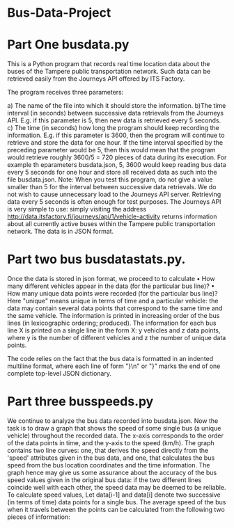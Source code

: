 # Bus-Data-Project

# Part One busdata.py
This is a Python program that records real time location data about the buses of the Tampere public transportation network. 
Such data can be retrieved easily from the Journeys API offered by ITS Factory.

The program receives three parameters:

  a) The name of the file into which it should store the information.
 b)The time interval (in seconds) between successive data retrievals from the Journeys API. E.g. if this parameter is 5, then new data is retrieved every 5 seconds.
  c) The time (in seconds) how long the program should keep recording the information. E.g. if this parameter is 3600, then the program will continue to retrieve and store the data for one hour. If the time interval specified by the preceding parameter would be 5, then this would mean that the program would retrieve roughly 3600/5 = 720 pieces of data during its execution. For example th eparameters  busdata.json, 5, 3600 would keep reading bus data every 5 seconds for one hour and store all received data as such into the file busdata.json.
Note: When you test this program, do not give a value smaller than 5 for the interval between successive data retrievals. 
We do not wish to cause unnecessary load to the Journeys API server. Retrieving data every 5 seconds is often enough for test purposes. 
The Journeys API is very simple to use: simply visiting the address http://data.itsfactory.fi/journeys/api/1/vehicle-activity returns information about all currently active buses within the Tampere public transportation network. The data is in JSON format. 

# Part two bus busdatastats.py.

Once the data is stored in json format, we proceed to to calculate 
•	How many different vehicles appear in the data (for the particular bus line)?
•	How many unique data points were recorded (for the particular bus line)? 
Here "unique" means unique in terms of time and a particular vehicle: the data may contain several data points that correspond to the same time and the same vehicle. The information is printed in increasing order of the bus lines (in lexicographic ordering; produced). The information for each bus line X is printed on a single line in the form X: y vehicles and z data points, where y is the number of different vehicles and z the number of unique data points. 

The code relies on the fact that the bus data is formatted in an indented multiline format, where each line of form "}\n" or "}" marks the end of one complete top-level JSON dictionary.

# Part three busspeeds.py 

We continue to analyze the bus data recorded into busdata.json. Now the task is to draw a graph that shows the speed of some single bus (a unique vehicle) throughout the recorded data. The x-axis corresponds to the order of the data points in time, and the y-axis to the speed (km/h). The graph contains two line curves: one, that derives the speed directly from the 'speed' attributes given in the bus data, and one, that calculates the bus speed from the bus location coordinates and the time information. The graph hence may give us some assurance about the accuracy of the bus speed values given in the original bus data: if the two different lines coincide well with each other, the speed data may be deemed to be reliable.
To calculate speed values, Let data[i-1] and data[i] denote two successive (in terms of time) data points for a single bus. The average speed of the bus when it travels between the points can be calculated from the following two pieces of information:

